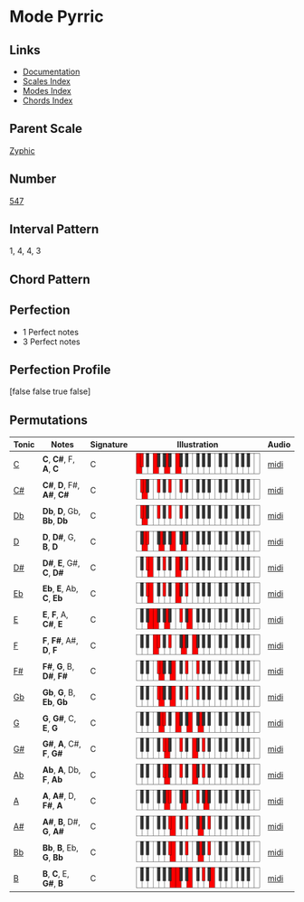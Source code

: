 # Mode Pyrric

## Links

- [Documentation](index.md)
- [Scales Index](Scales.md)
- [Modes Index](Modes.md)
- [Chords Index](Chords.md)

## Parent Scale

[Zyphic](ScaleZyphic.md)

## Number

[547](https://ianring.com/musictheory/scales/547)

## Interval Pattern

1, 4, 4, 3

## Chord Pattern



## Perfection

- 1 Perfect notes
- 3 Perfect notes

## Perfection Profile

[false false true false]

## Permutations

| Tonic | Notes | Signature | Illustration | Audio |
|-------|-------|-----------|--------------|-------|
| [C](ModeCNaturalPyrric.md) | **C**, **C#**, F, **A**, **C** | C | ![CNaturalPyrric](ModeCNaturalPyrric.png) | [midi](https://github.com/edipermadi/music/blob/main/docs/ModeCNaturalPyrric.mid?raw=true) |
| [C#](ModeCSharpPyrric.md) | **C#**, **D**, F#, **A#**, **C#** | C | ![CSharpPyrric](ModeCSharpPyrric.png) | [midi](https://github.com/edipermadi/music/blob/main/docs/ModeCSharpPyrric.mid?raw=true) |
| [Db](ModeDFlatPyrric.md) | **Db**, **D**, Gb, **Bb**, **Db** | C | ![DFlatPyrric](ModeDFlatPyrric.png) | [midi](https://github.com/edipermadi/music/blob/main/docs/ModeDFlatPyrric.mid?raw=true) |
| [D](ModeDNaturalPyrric.md) | **D**, **D#**, G, **B**, **D** | C | ![DNaturalPyrric](ModeDNaturalPyrric.png) | [midi](https://github.com/edipermadi/music/blob/main/docs/ModeDNaturalPyrric.mid?raw=true) |
| [D#](ModeDSharpPyrric.md) | **D#**, **E**, G#, **C**, **D#** | C | ![DSharpPyrric](ModeDSharpPyrric.png) | [midi](https://github.com/edipermadi/music/blob/main/docs/ModeDSharpPyrric.mid?raw=true) |
| [Eb](ModeEFlatPyrric.md) | **Eb**, **E**, Ab, **C**, **Eb** | C | ![EFlatPyrric](ModeEFlatPyrric.png) | [midi](https://github.com/edipermadi/music/blob/main/docs/ModeEFlatPyrric.mid?raw=true) |
| [E](ModeENaturalPyrric.md) | **E**, **F**, A, **C#**, **E** | C | ![ENaturalPyrric](ModeENaturalPyrric.png) | [midi](https://github.com/edipermadi/music/blob/main/docs/ModeENaturalPyrric.mid?raw=true) |
| [F](ModeFNaturalPyrric.md) | **F**, **F#**, A#, **D**, **F** | C | ![FNaturalPyrric](ModeFNaturalPyrric.png) | [midi](https://github.com/edipermadi/music/blob/main/docs/ModeFNaturalPyrric.mid?raw=true) |
| [F#](ModeFSharpPyrric.md) | **F#**, **G**, B, **D#**, **F#** | C | ![FSharpPyrric](ModeFSharpPyrric.png) | [midi](https://github.com/edipermadi/music/blob/main/docs/ModeFSharpPyrric.mid?raw=true) |
| [Gb](ModeGFlatPyrric.md) | **Gb**, **G**, B, **Eb**, **Gb** | C | ![GFlatPyrric](ModeGFlatPyrric.png) | [midi](https://github.com/edipermadi/music/blob/main/docs/ModeGFlatPyrric.mid?raw=true) |
| [G](ModeGNaturalPyrric.md) | **G**, **G#**, C, **E**, **G** | C | ![GNaturalPyrric](ModeGNaturalPyrric.png) | [midi](https://github.com/edipermadi/music/blob/main/docs/ModeGNaturalPyrric.mid?raw=true) |
| [G#](ModeGSharpPyrric.md) | **G#**, **A**, C#, **F**, **G#** | C | ![GSharpPyrric](ModeGSharpPyrric.png) | [midi](https://github.com/edipermadi/music/blob/main/docs/ModeGSharpPyrric.mid?raw=true) |
| [Ab](ModeAFlatPyrric.md) | **Ab**, **A**, Db, **F**, **Ab** | C | ![AFlatPyrric](ModeAFlatPyrric.png) | [midi](https://github.com/edipermadi/music/blob/main/docs/ModeAFlatPyrric.mid?raw=true) |
| [A](ModeANaturalPyrric.md) | **A**, **A#**, D, **F#**, **A** | C | ![ANaturalPyrric](ModeANaturalPyrric.png) | [midi](https://github.com/edipermadi/music/blob/main/docs/ModeANaturalPyrric.mid?raw=true) |
| [A#](ModeASharpPyrric.md) | **A#**, **B**, D#, **G**, **A#** | C | ![ASharpPyrric](ModeASharpPyrric.png) | [midi](https://github.com/edipermadi/music/blob/main/docs/ModeASharpPyrric.mid?raw=true) |
| [Bb](ModeBFlatPyrric.md) | **Bb**, **B**, Eb, **G**, **Bb** | C | ![BFlatPyrric](ModeBFlatPyrric.png) | [midi](https://github.com/edipermadi/music/blob/main/docs/ModeBFlatPyrric.mid?raw=true) |
| [B](ModeBNaturalPyrric.md) | **B**, **C**, E, **G#**, **B** | C | ![BNaturalPyrric](ModeBNaturalPyrric.png) | [midi](https://github.com/edipermadi/music/blob/main/docs/ModeBNaturalPyrric.mid?raw=true) |
